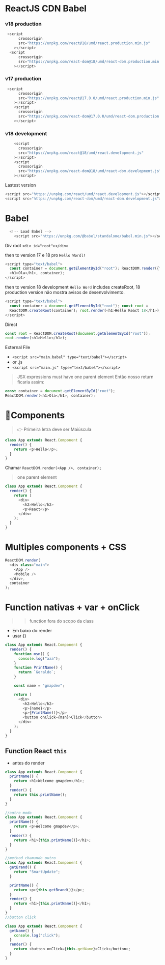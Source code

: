 # ReactJS CDN Babel

### v18 production

```js
 <script
      crossorigin
      src="https://unpkg.com/react@18/umd/react.production.min.js"
    ></script>
  <script
      crossorigin
      src="https://unpkg.com/react-dom@18/umd/react-dom.production.min.js"
    ></script>
```

### v17 production

```js
 <script
      crossorigin
      src="https://unpkg.com/react@17.0.0/umd/react.production.min.js"
    ></script>
    <script
      crossorigin
      src="https://unpkg.com/react-dom@17.0.0/umd/react-dom.production.min.js"
    ></script>
```

### v18 development

```js
    <script
      crossorigin
      src="https://unpkg.com/react@18/umd/react.development.js"
    ></script>
    <script
      crossorigin
      src="https://unpkg.com/react-dom@18/umd/react-dom.development.js"
    ></script>
```

Lastest version

```js
<script src="https://unpkg.com/react/umd/react.development.js"></script>
<script src="https://unpkg.com/react-dom/umd/react-dom.development.js"></script>
```

# Babel

```js
  <!-- Load Babel -->
    <script src="https://unpkg.com/@babel/standalone/babel.min.js"></script>
```

Div root `<div id="root"></div>`

then to version 17 e 18 pro `Hello Wordl!`

```js
<script type="text/babel">
  const container = document.getElementById("root"); ReactDOM.render({" "}
  <h1>Ola</h1>, container);
</script>
```

then to version 18 development `Hello Word` includes createRoot, 18 production version não mostra avisos de desenvolvimento.

```js
<script type="text/babel">
  const container = document.getElementById("root"); const root =
  ReactDOM.createRoot(container); root.render(<h1>Hello React 18</h1>);
</script>
```

Direct

```js
const root = ReactDOM.createRoot(document.getElementById("root"));
root.render(<h1>Hello</h1>);
```

External File

- `<script src="main.babel" type="text/babel"></script>`
- or .js
- `<script src="main.js" type="text/babel"></script>`

> JSX expressions must have one parent element
> Então nosso return ficaria assim:

```js
const container = document.getElementById("root");
ReactDOM.render(<h1>Ola</h1>, container);
```

# 🎉Components

> 👉 Primeira letra deve ser Maiúscula

```js
class App extends React.Component {
  render() {
    return <p>Hello</p>;
  }
}
```

Chamar `ReactDOM.render(<App />, container);`

> one parent element

```js
class App extends React.Component {
  render() {
    return (
      <div>
        <h2>Hello</h2>
        <p>React</p>
      </div>
    );
  }
}
```

# Multiples components + CSS

```js
ReactDOM.render(
  <div class="main">
    <App />
    <Mobile />
  </div>,
  container
);
```

# Function nativas + var + onClick

> > function fora do scopo da class

- Em baixo do render
- usar {}

```js
class App extends React.Component {
  render() {
    function msn() {
      console.log("aaa");
    }
    function PrintName() {
      return `Geraldo`;
    }

    const name = "gmapdev";

    return (
      <div>
        <h2>Hello</h2>
        <p>{name}</p>
        <p>{PrintName()}</p>
        <button onClick={msn}>Click</button>
      </div>
    );
  }
}
```

## Function React `this`

- antes do render

```js
class App extends React.Component {
  printName() {
    return <h1>Welcome gmapdev</h1>;
  }
  render() {
    return this.printName();
  }
}

//outro modo
class App extends React.Component {
  printName() {
    return <p>Welcome gmapdev</p>;
  }
  render() {
    return <h1>{this.printName()}</h1>;
  }
}

//method chamando outro
class App extends React.Component {
  getBrand() {
    return "SmartUpdate";
  }

  printName() {
    return <p>{this.getBrand()}</p>;
  }
  render() {
    return <h1>{this.printName()}</h1>;
  }
}
//button click

class App extends React.Component {
  getName() {
    console.log("click");
  }
  render() {
    return <button onClick={this.getName}>Click</button>;
  }
}
```
